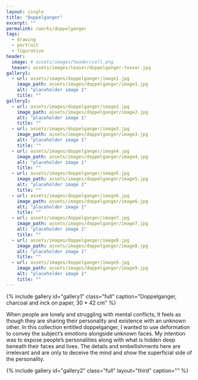 ```yaml
---
layout: single
title: "Doppelganger"
excerpt: ""
permalink: /works/doppelganger
tags:
  - drawing
  - portrait
  - figurative
header:
  image: # assets/images/header/cell.png
  teaser: assets/images/teaser/doppelganger-teaser.jpg 
gallery1:
  - url: assets/images/doppelganger/image1.jpg
    image_path: assets/images/doppelganger/image1.jpg
    alt: "placeholder image 1"
    title: ""
gallery2:
  - url: assets/images/doppelganger/image2.jpg
    image_path: assets/images/doppelganger/image2.jpg
    alt: "placeholder image 1"
    title: ""
  - url: assets/images/doppelganger/image3.jpg
    image_path: assets/images/doppelganger/image3.jpg
    alt: "placeholder image 1"
    title: ""
  - url: assets/images/doppelganger/image4.jpg
    image_path: assets/images/doppelganger/image4.jpg
    alt: "placeholder image 1"
    title: ""
  - url: assets/images/doppelganger/image5.jpg
    image_path: assets/images/doppelganger/image5.jpg
    alt: "placeholder image 1"
    title: ""
  - url: assets/images/doppelganger/image6.jpg
    image_path: assets/images/doppelganger/image6.jpg
    alt: "placeholder image 1"
    title: ""
  - url: assets/images/doppelganger/image7.jpg
    image_path: assets/images/doppelganger/image7.jpg
    alt: "placeholder image 1"
    title: ""
  - url: assets/images/doppelganger/image8.jpg
    image_path: assets/images/doppelganger/image8.jpg
    alt: "placeholder image 1"
    title: ""
  - url: assets/images/doppelganger/image9.jpg
    image_path: assets/images/doppelganger/image9.jpg
    alt: "placeholder image 1"
    title: ""
---
```



{% include gallery id="gallery1" class="full" caption="Doppelganger, charcoal and inck on paper, 30 * 42 cm" %}


When people are lonely and struggling with mental conflicts, It feels as though they are sharing their personality and existence with an unknown other.
In this collection entitled doppelganger, I wanted to use deformation to convey the subject’s emotions alongside unknown faces. My intention was to expose people’s personalities along with what is hidden deep beneath their faces and lives. The details and embellishments here are irrelevant and are only to deceive the mind and show the superficial side of the personality.


{% include gallery id="gallery2" class="full" layout="third" caption="" %}
